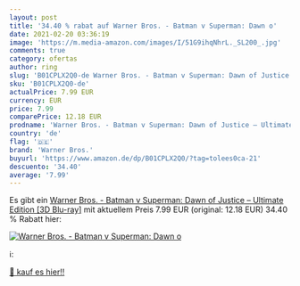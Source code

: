 ```yaml
---
layout: post
title: '34.40 % rabat auf Warner Bros. - Batman v Superman: Dawn o'
date: 2021-02-20 03:36:19
image: 'https://m.media-amazon.com/images/I/51G9ihqNhrL._SL200_.jpg'
comments: true
category: ofertas
author: ring
slug: 'B01CPLX2Q0-de Warner Bros. - Batman v Superman: Dawn of Justice –...'
sku: 'B01CPLX2Q0-de'
actualPrice: 7.99 EUR
currency: EUR
price: 7.99
comparePrice: 12.18 EUR
prodname: 'Warner Bros. - Batman v Superman: Dawn of Justice – Ultimate Edition [3D Blu-ray]'
country: 'de'
flag: '🇩🇪'
brand: 'Warner Bros.'
buyurl: 'https://www.amazon.de/dp/B01CPLX2Q0/?tag=tolees0ca-21'
descuento: '34.40'
average: '7.99'
---
```


Es gibt ein [Warner Bros. - Batman v Superman: Dawn of Justice – Ultimate Edition [3D Blu-ray]](https://www.amazon.de/dp/B01CPLX2Q0/?tag=tolees0ca-21) mit aktuellem Preis 7.99 EUR (original: 12.18 EUR) 34.40 % Rabatt hier:

[![Warner Bros. - Batman v Superman: Dawn o](https://m.media-amazon.com/images/I/51G9ihqNhrL._SL200_.jpg)](https://www.amazon.de/dp/B01CPLX2Q0/?tag=tolees0ca-21)

ℹ️:


[🛒 kauf es hier!!](https://www.amazon.de/dp/B01CPLX2Q0/?tag=tolees0ca-21)
